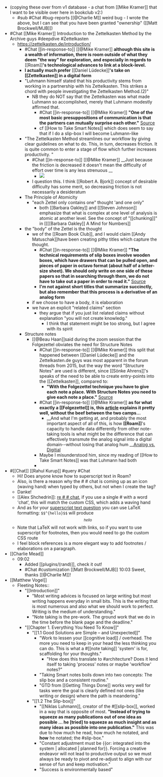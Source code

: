 - (copying these over from v1 database - a chat from [[Mike Kramer]] that I want to be visible over here in bookclub v2:)
    - #sub #Chat #bug-reports [[@Charlie M]] weird bug - I wrote the above, but I can see that you have been granted "ownership" ([[Matt Brockwell/MJB]])
- #Chat [[Mike Kramer]] Introduction to the Zettelkasten Method by the Archive guys 
#deepdive #Zettelkasten
    - https://zettelkasten.de/introduction/
        - #Chat [[in-response-to]] [[@Mike Kramer]] __although this site is a wealth of information, there is room outside of what they deem "the way" for exploration, and especially in regards to__ [[Roam]]__'s technological advances to link at a block-level.__
        - __I actually much prefer__ [[Daniel Lüdecke]]__'s take on __[[Zettelkasten]]__ in a digital form__
        - "Luhmann himself stated that his productivity stems from working in a partnership with his Zettelkasten. This strikes a chord with people investigating the Zettelkasten Method.(2)"
            - NB they do NOT say that the Zettelkasten was what made Luhmann so accomplished, merely that Luhmann modestly affirmed that.
                - #Chat [[in-response-to]] [[@Mike Kramer]] __"One of the most basic presuppositions of communication is that the partners can mutually surprise each other."__ [Source](https://luhmann.surge.sh/communicating-with-slip-boxes)
                - cf [[How to Take Smart Notes]] which does seem to say that if I do a slip-box I will become Luhmann-like
        - "The Zettelkasten Method streamlines our workflow by giving clear guidelines on what to do. This, in turn, decreases friction. It is quite common to enter a stage of flow which further increases productivity. "
            - #Chat [[in-response-to]] [[@Mike Kramer]] __Just because the friction is decreased it doesn't mean the difficulty of effort over time is any less strenuous __
                - ![](https://firebasestorage.googleapis.com/v0/b/firescript-577a2.appspot.com/o/imgs%2Fapp%2Froam-book-club%2FBP_IARQyFm.jpg?alt=media&token=75fc878b-316b-42ba-83be-6d5127b8b331)
            - I question this. I think [[Robert A. Bjork]] concept of desirable difficulty has some merit, so decreasing friction is not necessarily a desideratum
        - The Principle of Atomicity
            - "each Zettel only contains one" thought 'and one only"
                - both [[Barbara Oakley]] and [[Steven Johnson]] emphasize that what is complex at one level of analysis is atomic at another level. See the concept of "[[chunking]]" in [[[[Barbara Oakley]] A Mind for Numbers]]
        - the "body" of the Zettel is the thought
            - we of the [[Roam Book Club]], and I would claim [[Andy Matuschak]]have been creating pithy titles which capture the thought.
                - #Chat [[in-response-to]] [[@Mike Kramer]] __"The technical requirements of slip boxes involve wooden boxes, which have drawers that can be pulled open, and pieces of paper in octavo format (about half of a letter-size sheet). We should only write on one side of these papers so that in searching through them, we do not have to take out a paper in order to read it."__ [Source](https://luhmann.surge.sh/communicating-with-slip-boxes)
                - __I'm not against short titles that summarize succinctly, but also remember that this process is a derivative of an analog form__
            - if we choose to have a body, it is elaboration
            - we have an explicit "related claims" section
                - they argue that if you just list related claims without explanation "you will not create knowledg." 
                    - I think that statement might be too strong, but I agree with its spirit
        - Structure notes
            - [[@Beau Haan]]said during the zoom session that the Folgezettel obviates the need for Structure Notes
                - #Chat [[in-response-to]] [[@Mike Kramer]] this split that happened between [[Daniel Lüdecke]] and the Zettelkasten.de guys was most apparent in the forum threads from 2015, but the way the word "Structure Notes" are used is different, since [[Sönke Ahrens]]'s speaks of the need to be able to create entry-points into the [[Zettelkasten]], compared to:
                    - __"With the Folgezettel technique you __have__ to give each note a place. With Structure Notes you __need__ to give each note a place."__ [Source](https://forum.zettelkasten.de/discussion/comment/8302#Comment_8302)
                - #Chat [[in-response-to]] [[@Mike Kramer]] __as for what exactly a __[[Folgezettel]]__ is, this __[article](https://medium.com/@ethomasv/the-folgezettel-conundrum-20b14dc986ec)__ explains it pretty well, without the beef between the two camps...__
                    - __And what I'm getting at, and probably the most important aspect of all of this, is how __[[Roam]]__'s capacity to handle data differently from other note-taking tools is what might be the difference that can effectively transmute the analog signal into a digital domain--without losing that analog hum __[Analog vs. Digitial](https://urm.academy/making-digital-sound-analog-the-best-of-both-worlds/)
                - Maybe I misunderstood him, since my reading of [[How to Take Smart Notes]] was that Luhmann had both
                - 
- #[[Chat]] [[Rahul Kurup]] #query #Chat
    - Hi! Does anyone know how to superscript text in Roam?
    - Also, is there a reason why the # # chat is coming up as an icon (waving hand) when typed by others, but not when I create the tag?
    - Danke!
    - [[Alex Shchedrin]]: [re # # chat](((TpUBDWaIH))), if you use a single # with a word 'chat', this will match the custom CSS, which adds a waving hand
    - And as for your [superscript text question](((-X3xq7iID))) you can use LaTeX formatting: `$$^{hello}$$` will produce $$^{hello}$$
    - Note that LaTeX will not work with links, so if you want to use superscript for footnotes, then you would need to go the custom CSS route
    - I feel block references is a more elegant way to add footnotes / elaborations on a paragraph.
- [[Charlie Mead]]
    - 09:02
        - Added [[plugins/(rand)]], check it out!
        - #Chat #customization [[Matt Brockwell/MJB]] 10:03 Sweet, thanks [[@Charlie M]]!
- [[Matthew Vogel]]
    - Fleeting Notes::
        - "[[Introduction]]"
            - "Most writing advices is focused on large writing but most writing happens everyday in small bits. This is the writing that is most numerous and also what we should work to perfect. Writing is the medium of understanding."
            - "Note taking is the pre-work. The ground work that we do in the time before the blank page and the deadline."
        - "[[Chapter 1. Everything You Need To Know]]"
            - "[[1.1 Good Solutions are Simple – and Unexpected]]"
                - "Work to lessen your [[cognitive load]] / overhead. The more you need to keep in your head the less thinking you can do. This is what a #[[note taking]] 'system' is for, scaffolding for your thoughts."
                    - "How does this translate to #architecture? Does it lend itself to taking 'process' notes or maybe 'workflow' notes?"
                - "Taking Smart notes boils down into two concepts: The slip box and a consistent routine."
                - "GTD from [[Getting Things Done]] works very well for tasks were the goal is clearly defined not ones (like writing or design) where the path is meandering."
            - "[[1.2 The Slip-box]]"
                - "[[Niklas Luhmann]], creator of the #[[slip-box]], worked in a way that is opposite of most. __"Instead of trying to squeeze as many publications out of one idea as possible ... he [tried] to squeeze as much insight and as many ideas as possible into one publication."__ This was due to how much he read, how much he notated, and __how__ he notated; the #slip-box."
                - "Constant adjustment must be {{or: integrated into the system | allocated | planned for}}. Forcing a creative endeavor will not lead to productive output so we must always be ready to pivot and re-adjust to align with our sense of fun and keep motivation."
                - "Success is environmentally based"
